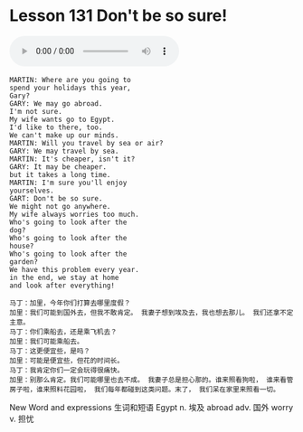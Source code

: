 # Lesson 131 Don't be so sure!

​<audio id="audio" controls="" loop="loop">
    <source id="mp3" src="https://online1.tingclass.net/lesson/shi0529/0000/16/131.mp3"> 
</audio>

```
MARTIN: Where are you going to
spend your holidays this year,
Gary?
GARY: We may go abroad.
I'm not sure.
My wife wants go to Egypt.
I'd like to there, too.
We can't make up our minds.
MARTIN: Will you travel by sea or air?
GARY: We may travel by sea.
MARTIN: It's cheaper, isn't it?
GARY: It may be cheaper.
but it takes a long time.
MARTIN: I'm sure you'll enjoy
yourselves.
GART: Don't be so sure.
We might not go anywhere.
My wife always worries too much.
Who's going to look after the
dog?
Who's going to look after the
house?
Who's going to look after the
garden?
We have this problem every year.
in the end, we stay at home
and look after everything!

马丁：加里，今年你们打算去哪里度假？
加里：我们可能到国外去，但我不敢肯定。 我妻子想到埃及去，我也想去那儿。 我们还拿不定主意。
马丁：你们乘船去，还是乘飞机去？
加里：我们可能乘船去。
马丁：这更便宜些，是吗？
加里：可能是便宜些，但花的时间长。
马丁：我肯定你们一定会玩得很痛快。
加里：别那么肯定。我们可能哪里也去不成。 我妻子总是担心那的。谁来照看狗啦， 谁来看管房子啦，谁来照料花园啦， 我们每年都碰到这类问题。末了， 我们呆在家里来照看一切。
```

New Word and expressions 生词和短语
Egypt
n. 埃及
abroad
adv. 国外
worry
v. 担忧


